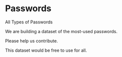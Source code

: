 # Passwords
All Types of Passwords

We are building a dataset of the most-used passwords.

Please help us contribute.


This dataset would be free to use for all.
